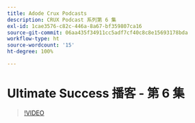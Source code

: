 ```yaml
---
title: Adode Crux Podcasts
description: CRUX Podcast 系列第 6 集
exl-id: 1cae3576-c82c-446a-8a67-bf359807ca16
source-git-commit: 06aa435f34911cc5adf7cf40c8c8e15693178bda
workflow-type: ht
source-wordcount: '15'
ht-degree: 100%

---
```


# Ultimate Success 播客 - 第 6 集

>[!VIDEO](https://video.tv.adobe.com/v/3429331?quality=12learn=on)
